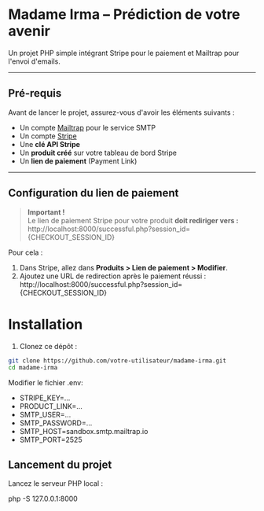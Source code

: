 # Madame Irma – Prédiction de votre avenir

Un projet PHP simple intégrant Stripe pour le paiement et Mailtrap pour l'envoi d'emails.

---

## Pré-requis

Avant de lancer le projet, assurez-vous d'avoir les éléments suivants :

- Un compte [Mailtrap](https://mailtrap.io/) pour le service SMTP
- Un compte [Stripe](https://dashboard.stripe.com/register)
- Une **clé API Stripe**
- Un **produit créé** sur votre tableau de bord Stripe
- Un **lien de paiement** (Payment Link)

---

## Configuration du lien de paiement

> **Important !**  
> Le lien de paiement Stripe pour votre produit **doit rediriger vers :**
> http://localhost:8000/successful.php?session_id={CHECKOUT_SESSION_ID}

Pour cela :

1. Dans Stripe, allez dans **Produits > Lien de paiement > Modifier**.
2. Ajoutez une URL de redirection après le paiement réussi :
   http://localhost:8000/successful.php?session_id={CHECKOUT_SESSION_ID}

# Installation

1. Clonez ce dépôt :

```bash
git clone https://github.com/votre-utilisateur/madame-irma.git
cd madame-irma
```

Modifier le fichier .env:

- STRIPE_KEY=...
- PRODUCT_LINK=...
- SMTP_USER=...
- SMTP_PASSWORD=...
- SMTP_HOST=sandbox.smtp.mailtrap.io
- SMTP_PORT=2525

## Lancement du projet

Lancez le serveur PHP local :

php -S 127.0.0.1:8000
